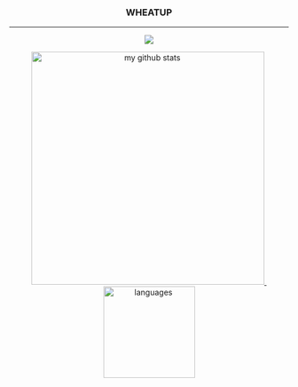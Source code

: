 <h3 align="center">WHEATUP</h3>

---

<!--
<p align="center">
    <img src="https://spotify-github-profile.vercel.app/api/view?uid=pgqr8yvlxxfkus0b97hsk5jwn&cover_image=true"/>
</p>
-->

<a href="#">
    <p align="center">
        <img src="https://github-profile-trophy.vercel.app/?username=wheatup&column=7&theme=onedark"/>
    </p>
</a>

<a align="center" href="#">
    <p align="center">
    <img src="https://github-readme-stats.vercel.app/api?username=wheatup&show_icons=true&theme=tokyonight" alt="my github stats" width="420"/>&nbsp;<img src="https://github-readme-stats.vercel.app/api/top-langs/?username=wheatup&layout=compact&theme=tokyonight" alt="languages" height="165">
    </p>
</a>